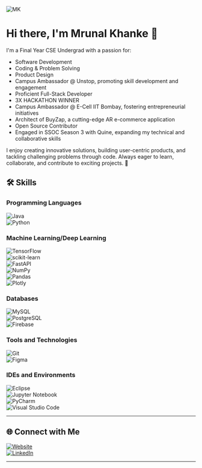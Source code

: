 ![MK](https://github.com/user-attachments/assets/1c72d370-84d2-4bf2-af1a-ce992b19ff55)

# Hi there, I'm Mrunal Khanke 👋

I'm a Final Year CSE Undergrad with a passion for:

- Software Development
- Coding & Problem Solving
- Product Design
-  Campus Ambassador @ Unstop, promoting skill development and engagement
-  Proficient Full-Stack Developer
-  3X HACKATHON WINNER 
-  Campus Ambassador @ E-Cell IIT Bombay, fostering entrepreneurial initiatives
-  Architect of BuyZap, a cutting-edge AR e-commerce application
-  Open Source Contributor
-  Engaged in SSOC Season 3 with Quine, expanding my technical and collaborative skills
  
 I enjoy creating innovative solutions, building user-centric products, and tackling challenging problems through code. Always eager to learn, collaborate, and contribute to exciting 
 projects. 🚀


## 🛠 **Skills**

### **Programming Languages**  
![Java](https://img.shields.io/badge/Java-ED8B00?style=for-the-badge&logo=java&logoColor=white)  
![Python](https://img.shields.io/badge/Python-3776AB?style=for-the-badge&logo=python&logoColor=white)  

### **Machine Learning/Deep Learning**  
![TensorFlow](https://img.shields.io/badge/TensorFlow-FF6F00?style=for-the-badge&logo=tensorflow&logoColor=white)  
![scikit-learn](https://img.shields.io/badge/scikit--learn-%23F7931E.svg?style=for-the-badge&logo=scikit-learn&logoColor=white)  
![FastAPI](https://img.shields.io/badge/FastAPI-005571?style=for-the-badge&logo=fastapi)  
![NumPy](https://img.shields.io/badge/numpy-%23013243.svg?style=for-the-badge&logo=numpy&logoColor=white)  
![Pandas](https://img.shields.io/badge/pandas-%23150458.svg?style=for-the-badge&logo=pandas&logoColor=white)  
![Plotly](https://img.shields.io/badge/Plotly-%233F4F75.svg?style=for-the-badge&logo=plotly&logoColor=white)  

### **Databases**  
![MySQL](https://img.shields.io/badge/MySQL-00000F?style=for-the-badge&logo=mysql&logoColor=white)  
![PostgreSQL](https://img.shields.io/badge/PostgreSQL-316192?style=for-the-badge&logo=postgresql&logoColor=white)  
![Firebase](https://img.shields.io/badge/Firebase-316192?style=for-the-badge&logo=Firebase&logoColor=white)  


### **Tools and Technologies**  
![Git](https://img.shields.io/badge/GIT-E44C30?style=for-the-badge&logo=git&logoColor=white)  
![Figma](https://img.shields.io/badge/Figma-F24E1E?style=for-the-badge&logo=figma&logoColor=white)  


### **IDEs and Environments**  
![Eclipse](https://img.shields.io/badge/Eclipse-FE7A16.svg?style=for-the-badge&logo=Eclipse&logoColor=white)  
![Jupyter Notebook](https://img.shields.io/badge/jupyter-%23FA0F00.svg?style=for-the-badge&logo=jupyter&logoColor=white)  
![PyCharm](https://img.shields.io/badge/pycharm-143?style=for-the-badge&logo=pycharm&logoColor=black&color=black&labelColor=green)  
![Visual Studio Code](https://img.shields.io/badge/Visual%20Studio%20Code-0078d7.svg?style=for-the-badge&logo=visual-studio-code&logoColor=white)  

---

## 🌐 **Connect with Me**
[![Website](https://img.shields.io/badge/website-%23.svg?&style=for-the-badge&logo=www&logoColor=white&color=black)](https://mrunalkhanke.vercel.app/)  
[![LinkedIn](https://img.shields.io/badge/linkedin-%2312100E.svg?&style=for-the-badge&logo=linkedin&logoColor=white&color=black)](https://www.linkedin.com/in/mrunal-khanke/)  

---



